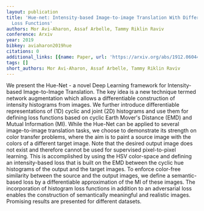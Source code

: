 ```yaml
---
layout: publication
title: 'Hue-net: Intensity-based Image-to-image Translation With Differentiable Histogram
  Loss Functions'
authors: Mor Avi-Aharon, Assaf Arbelle, Tammy Riklin Raviv
conference: Arxiv
year: 2019
bibkey: aviaharon2019hue
citations: 0
additional_links: [{name: Paper, url: 'https://arxiv.org/abs/1912.06044'}]
tags: []
short_authors: Mor Avi-Aharon, Assaf Arbelle, Tammy Riklin Raviv
---
```

We present the Hue-Net - a novel Deep Learning framework for Intensity-based
Image-to-Image Translation. The key idea is a new technique termed network
augmentation which allows a differentiable construction of intensity histograms
from images. We further introduce differentiable representations of (1D) cyclic
and joint (2D) histograms and use them for defining loss functions based on
cyclic Earth Mover's Distance (EMD) and Mutual Information (MI). While the
Hue-Net can be applied to several image-to-image translation tasks, we choose
to demonstrate its strength on color transfer problems, where the aim is to
paint a source image with the colors of a different target image. Note that the
desired output image does not exist and therefore cannot be used for supervised
pixel-to-pixel learning. This is accomplished by using the HSV color-space and
defining an intensity-based loss that is built on the EMD between the cyclic
hue histograms of the output and the target images. To enforce color-free
similarity between the source and the output images, we define a semantic-based
loss by a differentiable approximation of the MI of these images. The
incorporation of histogram loss functions in addition to an adversarial loss
enables the construction of semantically meaningful and realistic images.
Promising results are presented for different datasets.